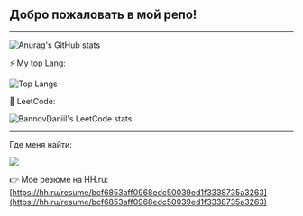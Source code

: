## Добро пожаловать в мой репо!

----

![Anurag's GitHub stats](https://github-readme-stats.vercel.app/api?username=bannovdaniil&show_icons=true)

⚡ My top Lang:

![Top Langs](https://github-readme-stats.vercel.app/api/top-langs/?username=bannovdaniil&layout=compact)


🔭 LeetCode:

![BannovDaniil's LeetCode stats](https://leetcode-stats-six.vercel.app/api?username=bannovdaniil)

---
Где меня найти:

<a href="https://t.me/BannovDaniil"><img src="https://img.shields.io/badge/Telegram-2CA5E0?style=for-the-badge&logo=telegram&logoColor=white"></a>

👉 Мое резюме на HH.ru: [https://hh.ru/resume/bcf6853aff0968edc50039ed1f3338735a3263](https://hh.ru/resume/bcf6853aff0968edc50039ed1f3338735a3263)


<!--
**bannovdaniil/bannovdaniil** is a ✨ _special_ ✨ repository because its `README.md` (this file) appears on your GitHub profile.

Here are some ideas to get you started:

- 🔭 I’m currently working on ...
- 🌱 I’m currently learning ...
- 👯 I’m looking to collaborate on ...
- 🤔 I’m looking for help with ...
- 💬 Ask me about ...
- 📫 How to reach me: ...
- 😄 Pronouns: ...
- ⚡ Fun fact: ...
-->
